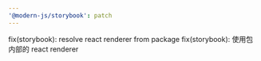 ```yaml
---
'@modern-js/storybook': patch
---
```


fix(storybook): resolve react renderer from package
fix(storybook): 使用包内部的 react renderer
